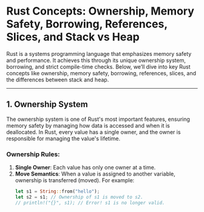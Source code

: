 # Rust Concepts: Ownership, Memory Safety, Borrowing, References, Slices, and Stack vs Heap

Rust is a systems programming language that emphasizes memory safety and performance. It achieves this through its unique ownership system, borrowing, and strict compile-time checks. Below, we’ll dive into key Rust concepts like ownership, memory safety, borrowing, references, slices, and the differences between stack and heap.

---

## 1. Ownership System

The ownership system is one of Rust's most important features, ensuring memory safety by managing how data is accessed and when it is deallocated. In Rust, every value has a single owner, and the owner is responsible for managing the value's lifetime.

### Ownership Rules:
1. **Single Owner**: Each value has only one owner at a time.
2. **Move Semantics**: When a value is assigned to another variable, ownership is transferred (moved). For example:
   ```rust
   let s1 = String::from("hello");
   let s2 = s1; // Ownership of s1 is moved to s2.
   // println!("{}", s1); // Error! s1 is no longer valid.

